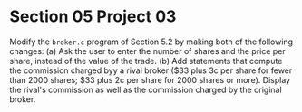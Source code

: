 # Section 05 Project 03

Modify the `broker.c` program of Section 5.2 by making both of the following changes:
(a) Ask the user to enter the number of shares and the price per share, instead of the value of the trade.
(b) Add statements that compute the commission charged byy a rival broker ($33 plus 3c per share for fewer than 2000 shares; $33 plus 2c per share for 2000 shares or more). Display the rival's commission as well as the commission charged by the original broker.

